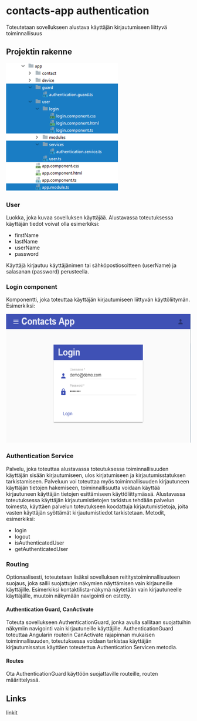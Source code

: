 # contacts-app authentication

Toteutetaan sovellukseen alustava käyttäjän kirjautumiseen liittyvä toiminnallisuus

## Projektin rakenne

<img height=350 src="https://raw.githubusercontent.com/ekoodi/ekoodi-2/master/assets/contacts-app-authentication.png"></img>

### User

Luokka, joka kuvaa sovelluksen käyttäjää. Alustavassa toteutuksessa käyttäjän tiedot voivat olla esimerkiksi:
- firstName
- lastName
- userName
- password

Käyttäjä kirjautuu käyttäjänimen tai sähköpostiosoitteen (userName) ja salasanan (password) perusteella.

### Login component

Komponentti, joka toteuttaa käyttäjän kirjautumiseen liittyvän käyttöliitymän. Esimerkiksi:

<img height=350 src="https://raw.githubusercontent.com/ekoodi/ekoodi-2/master/assets/contacts-app-login-view.png"></img>

### Authentication Service

Palvelu, joka toteuttaa alustavassa toteutuksessa toiminnallisuuden käyttäjän sisään kirjautumiseen, ulos kirjatumiseen ja kirjautumisstatuksen tarkistamiseen. Palveluun voi toteuttaa myös toiminnallisuuden kirjautuneen käyttäjän tietojen hakemiseen, toiminnallisuutta voidaan käyttää kirjautuneen käyttäjän tietojen esittämiseen käyttöliittymässä. Alustavassa toteutuksessa käyttäjän kirjautumistietojen tarkistus tehdään palvelun toimesta, käyttäen palvelun toteutukseen koodattuja kirjautumistietoja, joita vasten käyttäjän syöttämät kirjautumistiedot tarkistetaan. Metodit, esimerkiksi:
- login
- logout
- isAuthenticatedUser
- getAuthenticatedUser

### Routing

Optionaalisesti, toteutetaan lisäksi sovelluksen reititystoiminnallisuuteen suojaus, joka sallii suojattujen näkymien näyttämisen vain kirjauneille käyttäjille. Esimerkiksi kontaktilista-näkymä näytetään vain kirjautuneelle käyttäjälle, muutoin näkymään navigointi on estetty.

#### Authentication Guard, CanActivate

Toteuta sovellukseen AuthenticationGuard, jonka avulla sallitaan suojattuihin näkymiin navigointi vain kirjautuneille käyttäjille. AuthenticationGuard toteuttaa Angularin routerin CanActivate rajapinnan mukaisen toiminnallisuuden, toteutuksessa voidaan tarkistaa käyttäjän kirjautumissatus käyttäen toteutettua Authentication Servicen metodia.

#### Routes

Ota AuthenticationGuard käyttöön suojattaville routeille, routen määrittelyssä.

## Links

linkit
